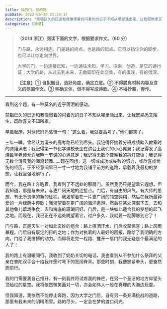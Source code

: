 ```yaml
---
title: 我的门，我的路
pubDate: 2022-06-10 21:24:17
description: "禁锢已久的已逝和我憧憬着的闪着光的日子不知从哪里涌出来，让我既熟悉又陌生，既欣喜又不知所措。"
categories: [摘录]
---
```


>**（2014 浙江）阅读下面的文字，根据要求作文。（60 分）**
>
>门与路，永远相连。门是路的终点，也是路的起点。它可以挡住你的脚步，也可以让你走向世界。
>
>大学的门，一边连接已知，一边通往未知，学习、探索、创造，是它的通行证；大学的路，从过去到未来，无数脚印在此交集，有的很浅，有的很深。
>
>**【注意】① 自拟题目，选好角度，确定立意。② 不得脱离材料内容及含义的范围作文。③ 明确文体，但不得写成诗歌。④ 不得抄袭，套作。**

---

看到这个题，有一种莫名的近乎落泪的感动。

禁锢已久的已逝和我憧憬着的闪着光的日子不知从哪里涌出来，让我既熟悉又陌生，既欣喜又不知所措。

早晨起床，对爸爸妈妈感慨一句：“这么着，我就要高考了。”他们都笑了。

三年一瞬。曾经认为漫长的高考路已经到尽头。我记得怀揣着分班成绩踏入教室时的踌躇满志；我记得第一节化学课校长坐在讲台上我们的小心翼翼；我记得发了高烧数学老师允许我睡一节课的心满意足；我记得无数个夜晚我的挑灯夜读；我记得无数个清晨我的闻鸡起舞……现在回想，这一切或成功或失败的努力，或欣喜或忧伤的经历，于不经意间早已一寸一寸地为我铺平前方的道路，承载着我最初的梦想，让我坚强地前行了。

而今，我在路上奔跑着，我看到了不远处的那扇门。虽然我仍只是望着它遐想，但我知道，那是与未来，与更广阔天地的连接点。门后，有自由的风气，有大师的思想，有无所畏惧的新的征程。我渴望着在一片更广阔的领空翱翔，然后在我所最钟爱的一片绿荫中停歇；我渴望着在更广阔的海洋遨游，然后在某处深潜下去，去和其他鱼儿嬉戏争食，去和海底的珊瑚问好。门后，是一块如此适合我的梦想的起飞之地。而现在，我已正在不远处眺望着它，过户多久，我就要一踮脚够到它了！

门与路，正是天生一对如此玄妙的组合：路上挥洒汗水，门后收获惊喜；路上风雨兼程，门后自有既定的目的之地；作为对执着的人最好的回报，路给了我明确的方向，门给了我拼搏的动力。而即将走完一程路、推开一扇门的我无疑是个最满足的人了！

我的路上有温暖同行。我收到了奶奶关切的电话，我也看到从不参加什么祭拜的父亲在普陀双手合十给我许愿时弯下的宽阔脊背。那些时刻，我便握紧拳头，更奋然而前行。

我的门需要我自己推开。有一刻我终将试炼我的锋芒，在另一个圣洁的地方仰望头顶灿烂的星空。我将依然微笑面对一切，亦会如伟人一般在真理的大海边玩耍。

但我知道，我依然不能停止奔跑，因为大学之门后，自有另一条充满挑战的道路，那里有我未来的阴晴雨雪。路的尽头，一定会在梦的渡口闪光。
